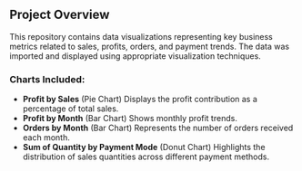 ## Project Overview

This repository contains data visualizations representing key business metrics related to sales, profits, orders, and payment trends. The data was imported and displayed using appropriate visualization techniques.
 

### Charts Included:
- **Profit by Sales** (Pie Chart) Displays the profit contribution as a percentage of total sales.
- **Profit by Month** (Bar Chart) Shows monthly profit trends.  
- **Orders by Month** (Bar Chart) Represents the number of orders received each month. 
- **Sum of Quantity by Payment Mode** (Donut Chart) Highlights the distribution of sales quantities across different payment methods. 

